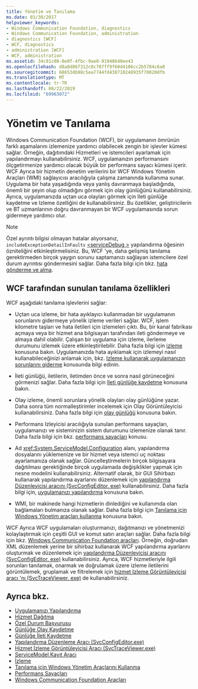 ```yaml
---
title: Yönetim ve Tanılama
ms.date: 03/30/2017
helpviewer_keywords:
- Windows Communication Foundation, diagnostics
- Windows Communication Foundation, administration
- diagnostics [WCF]
- WCF, diagnostics
- administration [WCF]
- WCF, administration
ms.assetid: 34c81c08-0e0f-4fbc-9ae8-91948640ee43
ms.openlocfilehash: d8a8d86f312c0c707ff9f60d4106cc2b5784c6a0
ms.sourcegitcommit: 68653db98c5ea7744fd438710248935f70020dfb
ms.translationtype: MT
ms.contentlocale: tr-TR
ms.lasthandoff: 08/22/2019
ms.locfileid: "69963072"
---
```

# <a name="administration-and-diagnostics"></a>Yönetim ve Tanılama
Windows Communication Foundation (WCF), bir uygulamanın ömrünün farklı aşamalarını izlemenize yardımcı olabilecek zengin bir işlevler kümesi sağlar. Örneğin, dağıtımdaki Hizmetleri ve istemcileri ayarlamak için yapılandırmayı kullanabilirsiniz. WCF, uygulamanızın performansını ölçgetirmenize yardımcı olacak büyük bir performans sayacı kümesi içerir. WCF Ayrıca bir hizmetin denetim verilerini bir WCF Windows Yönetim Araçları (WMI) sağlayıcısı aracılığıyla çalışma zamanında kullanıma sunar. Uygulama bir hata yaşadığında veya yanlış davranmaya başladığında, önemli bir şeyin olup olmadığını görmek için olay günlüğünü kullanabilirsiniz. Ayrıca, uygulamanızda uçtan uca olayları görmek için Ileti günlüğe kaydetme ve Izleme özelliğini de kullanabilirsiniz. Bu özellikler, geliştiricilerin ve BT uzmanlarının doğru davranmayan bir WCF uygulamasında sorun gidermeye yardımcı olur.  
  
> [!NOTE]
> Özel ayrıntı bilgisi olmayan hatalar alıyorsanız, `includeExceptionDetailInFaults` [ \<serviceDebug >](../../../../docs/framework/configure-apps/file-schema/wcf/servicedebug.md) yapılandırma öğesinin özniteliğini etkinleştirmelisiniz. Bu, WCF 'ye, daha gelişmiş tanılama gerektirmeden birçok yaygın sorunu saptamanızı sağlayan istemcilere özel durum ayrıntısı göndermesini sağlar. Daha fazla bilgi için bkz. [hata gönderme ve alma](../../../../docs/framework/wcf/sending-and-receiving-faults.md).  
  
## <a name="diagnostics-features-provided-by-wcf"></a>WCF tarafından sunulan tanılama özellikleri  
 WCF aşağıdaki tanılama işlevlerini sağlar:  
  
- Uçtan uca izleme, bir hata ayıklayıcı kullanmadan bir uygulamanın sorunlarını gidermeye yönelik izleme verileri sağlar. WCF, işlem kilometre taşları ve hata iletileri için izlemeleri çıktı. Bu, bir kanal fabrikası açmaya veya bir hizmet ana bilgisayarı tarafından ileti göndermeye ve almaya dahil olabilir. Çalışan bir uygulama için izleme, ilerleme durumunu izlemek üzere etkinleştirilebilir. Daha fazla bilgi için [izleme](../../../../docs/framework/wcf/diagnostics/tracing/index.md) konusuna bakın. Uygulamanızda hata ayıklamak için izlemeyi nasıl kullanabileceğinizi anlamak için, bkz. [Izleme kullanarak uygulamanızın sorunlarını giderme](../../../../docs/framework/wcf/diagnostics/tracing/using-tracing-to-troubleshoot-your-application.md) konusunda bilgi edinin.  
  
- İleti günlüğü, iletilerin, iletimden önce ve sonra nasıl görüneceğini görmenizi sağlar. Daha fazla bilgi için [Ileti günlüğe kaydetme](../../../../docs/framework/wcf/diagnostics/message-logging.md) konusuna bakın.  
  
- Olay izleme, önemli sorunlara yönelik olayları olay günlüğüne yazar. Daha sonra tüm normalleştirimler incelemek için Olay Görüntüleyicisi kullanabilirsiniz. Daha fazla bilgi için [olay günlüğü](../../../../docs/framework/wcf/diagnostics/event-logging/index.md) konusuna bakın.  
  
- Performans Izleyicisi aracılığıyla sunulan performans sayaçları, uygulamanızı ve sisteminizin sistem durumunu izlemenize olanak tanır. Daha fazla bilgi için bkz. [performans sayaçları](../../../../docs/framework/wcf/diagnostics/performance-counters/index.md) konusu.  
  
- Ad <xref:System.ServiceModel.Configuration> alanı, yapılandırma dosyalarını yüklemenize ve bir hizmet veya istemci uç noktası ayarlamanıza olanak sağlar. Güncelleştirmelerin birçok bilgisayara dağıtılması gerektiğinde birçok uygulamada değişiklikler yapmak için nesne modelini kullanabilirsiniz. Alternatif olarak, bir GUI Sihirbazı kullanarak yapılandırma ayarlarını düzenlemek için [yapılandırma Düzenleyicisi aracını (SvcConfigEditor. exe)](../../../../docs/framework/wcf/configuration-editor-tool-svcconfigeditor-exe.md) kullanabilirsiniz. Daha fazla bilgi için, [uygulamanızı yapılandırma](../../../../docs/framework/wcf/diagnostics/configuring-your-application.md) konusuna bakın.  
  
- WMI, bir makinede hangi hizmetlerin dinlediğini ve kullanımda olan bağlamaları bulmanıza olanak sağlar. Daha fazla bilgi için [Tanılama için Windows Yönetim araçları kullanma](../../../../docs/framework/wcf/diagnostics/wmi/index.md) konusuna bakın.  
  
 WCF Ayrıca WCF uygulamaları oluşturmanızı, dağıtmanızı ve yönetmenizi kolaylaştırmak için çeşitli GUI ve komut satırı araçları sağlar. Daha fazla bilgi için bkz. [Windows Communication Foundation araçları](../../../../docs/framework/wcf/tools.md). Örneğin, doğrudan XML düzenlemek yerine bir sihirbaz kullanarak WCF yapılandırma ayarlarını oluşturmak ve düzenlemek için [yapılandırma Düzenleyicisi aracını (SvcConfigEditor. exe)](../../../../docs/framework/wcf/configuration-editor-tool-svcconfigeditor-exe.md) kullanabilirsiniz. Ayrıca, WCF hizmetleriyle ilgili sorunları tanılamak, onarmak ve doğrulamak üzere izleme iletilerini görüntülemek, gruplamak ve filtrelemek için [hizmet Izleme Görüntüleyicisi aracı 'nı (SvcTraceViewer. exe)](../../../../docs/framework/wcf/service-trace-viewer-tool-svctraceviewer-exe.md) de kullanabilirsiniz.  
  
## <a name="see-also"></a>Ayrıca bkz.

- [Uygulamanızı Yapılandırma](../../../../docs/framework/wcf/diagnostics/configuring-your-application.md)
- [Hizmet Dağıtma](../../../../docs/framework/wcf/diagnostics/deploying-services.md)
- [Özel Durum Başvurusu](../../../../docs/framework/wcf/diagnostics/exceptions-reference/index.md)
- [Günlüğe Olay Kaydetme](../../../../docs/framework/wcf/diagnostics/event-logging/index.md)
- [Günlüğe İleti Kaydetme](../../../../docs/framework/wcf/diagnostics/message-logging.md)
- [Yapılandırma Düzenleme Aracı (SvcConfigEditor.exe)](../../../../docs/framework/wcf/configuration-editor-tool-svcconfigeditor-exe.md)
- [Hizmet İzleme Görüntüleyicisi Aracı (SvcTraceViewer.exe)](../../../../docs/framework/wcf/service-trace-viewer-tool-svctraceviewer-exe.md)
- [ServiceModel Kayıt Aracı](../../../../docs/framework/wcf/diagnostics/servicemodel-registration-tool.md)
- [İzleme](../../../../docs/framework/wcf/diagnostics/tracing/index.md)
- [Tanılama için Windows Yönetim Araçlarını Kullanma](../../../../docs/framework/wcf/diagnostics/wmi/index.md)
- [Performans Sayaçları](../../../../docs/framework/wcf/diagnostics/performance-counters/index.md)
- [Windows Communication Foundation Araçları](../../../../docs/framework/wcf/tools.md)
